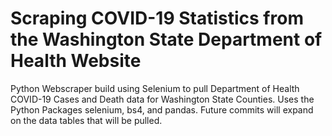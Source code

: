 # Scraping COVID-19 Statistics from the Washington State Department of Health Website
Python Webscraper build using Selenium to pull Department of Health COVID-19 Cases and Death data for Washington State Counties.
Uses the Python Packages selenium, bs4, and pandas. Future commits will expand on the data tables that will be pulled.
